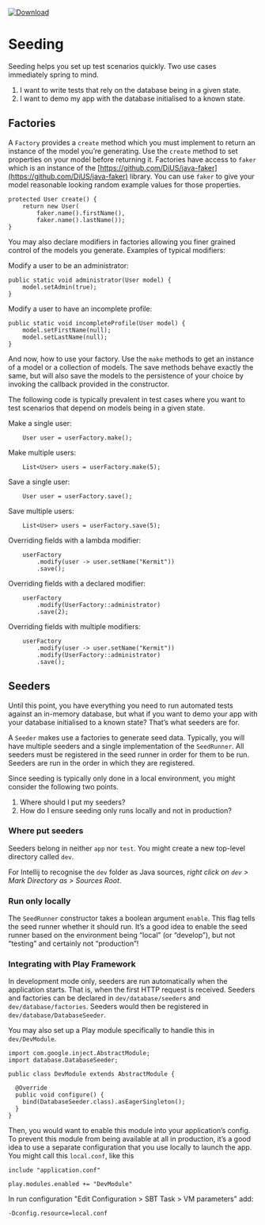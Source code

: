 [ ![Download](https://api.bintray.com/packages/paulschwarz/maven/seeder/images/download.svg) ](https://bintray.com/paulschwarz/maven/seeder/_latestVersion)

# Seeding

Seeding helps you set up test scenarios quickly. Two use cases immediately spring to mind.

1. I want to write tests that rely on the database being in a given state.
2. I want to demo my app with the database initialised to a known state.

## Factories

A `Factory` provides a `create` method which you must implement to return an instance of the model
you’re generating. Use the `create` method to set properties on your model before returning it. 
Factories have access to `faker` which is an instance of the 
[https://github.com/DiUS/java-faker](https://github.com/DiUS/java-faker) library. You can use 
`faker` to give your model reasonable looking random example values for those properties.

    protected User create() {
        return new User(
            faker.name().firstName(),
            faker.name().lastName());
    }

You may also declare modifiers in factories allowing you finer grained control of the models you 
generate. Examples of typical modifiers:

Modify a user to be an administrator:

    public static void administrator(User model) {
        model.setAdmin(true);
    }

Modify a user to have an incomplete profile:

    public static void incompleteProfile(User model) {
        model.setFirstName(null);
        model.setLastName(null);
    }
    
And now, how to use your factory. Use the `make` methods to get an instance of a model or a 
collection of models. The save methods behave exactly the same, but will also save the models to the 
persistence of your choice by invoking the callback provided in the constructor. 

The following code is typically prevalent in test cases where you want to test scenarios that depend 
on models being in a given state.

Make a single user:

        User user = userFactory.make();

Make multiple users:

        List<User> users = userFactory.make(5);

Save a single user:

        User user = userFactory.save();
            
Save multiple users:
            
        List<User> users = userFactory.save(5);
            
Overriding fields with a lambda modifier:
            
        userFactory
            .modify(user -> user.setName("Kermit"))
            .save();
            
Overriding fields with a declared modifier:
            
        userFactory
            .modify(UserFactory::administrator)
            .save(2);
            
Overriding fields with multiple modifiers:

        userFactory
            .modify(user -> user.setName("Kermit"))
            .modify(UserFactory::administrator)
            .save();
            
## Seeders

Until this point, you have everything you need to run automated tests against an in-memory database,
but what if you want to demo your app with your database initialised to a known state? That’s what 
seeders are for.

A `Seeder` makes use a factories to generate seed data. Typically, you will have multiple seeders
and a single implementation of the `SeedRunner`. All seeders must be registered in the seed runner 
in order for them to be run. Seeders are run in the order in which they are registered.

Since seeding is typically only done in a local environment, you might consider the following two
points.

1. Where should I put my seeders?
2. How do I ensure seeding only runs locally and not in production?

### Where put seeders

Seeders belong in neither `app` nor `test`. You might create a new top-level directory called `dev`.

For Intellij to recognise the `dev` folder as Java sources, *right click on `dev` > Mark Directory 
as > Sources Root*. 

### Run only locally

The `SeedRunner` constructor takes a boolean argument `enable`. This flag tells the seed runner
whether it should run. It’s a good idea to enable the seed runner based on the environment being
“local” (or “develop”), but not “testing” and certainly not “production”!

### Integrating with Play Framework

In development mode only, seeders are run automatically when the application starts. That is, when 
the first HTTP request is received. Seeders and factories can be declared in `dev/database/seeders` 
and `dev/database/factories`. Seeders would then be registered in `dev/database/DatabaseSeeder`.

You may also set up a Play module specifically to handle this in `dev/DevModule`.

    import com.google.inject.AbstractModule;
    import database.DatabaseSeeder;
    
    public class DevModule extends AbstractModule {
    
      @Override
      public void configure() {
        bind(DatabaseSeeder.class).asEagerSingleton();
      }
    }
        
Then, you would want to enable this module into your application’s config. To prevent this module 
from being available at all in production, it’s a good idea to use a separate configuration that you 
use locally to launch the app. You might call this `local.conf`, like this
    
    include "application.conf"
    
    play.modules.enabled += "DevModule"

In run configuration "Edit Configuration > SBT Task > VM parameters" add:
    
    -Dconfig.resource=local.conf
